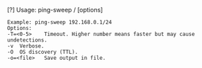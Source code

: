 [?] Usage: ping-sweep <IPv4 address>/<netmask> [options]

	Example: ping-sweep 192.168.0.1/24
    Options:
	-T=<0-5>	Timeout. Higher number means faster but may cause undetections.
	-v	Verbose.
	-O	OS discovery (TTL).
	-o=<file>	Save output in file.
